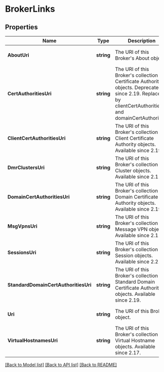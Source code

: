# BrokerLinks

## Properties
Name | Type | Description | Notes
------------ | ------------- | ------------- | -------------
**AboutUri** | **string** | The URI of this Broker&#x27;s About object. | [optional] [default to null]
**CertAuthoritiesUri** | **string** | The URI of this Broker&#x27;s collection of Certificate Authority objects. Deprecated since 2.19. Replaced by clientCertAuthorities and domainCertAuthorities. | [optional] [default to null]
**ClientCertAuthoritiesUri** | **string** | The URI of this Broker&#x27;s collection of Client Certificate Authority objects. Available since 2.19. | [optional] [default to null]
**DmrClustersUri** | **string** | The URI of this Broker&#x27;s collection of Cluster objects. Available since 2.11. | [optional] [default to null]
**DomainCertAuthoritiesUri** | **string** | The URI of this Broker&#x27;s collection of Domain Certificate Authority objects. Available since 2.19. | [optional] [default to null]
**MsgVpnsUri** | **string** | The URI of this Broker&#x27;s collection of Message VPN objects. Available since 2.11. | [optional] [default to null]
**SessionsUri** | **string** | The URI of this Broker&#x27;s collection of Session objects. Available since 2.21. | [optional] [default to null]
**StandardDomainCertAuthoritiesUri** | **string** | The URI of this Broker&#x27;s collection of Standard Domain Certificate Authority objects. Available since 2.19. | [optional] [default to null]
**Uri** | **string** | The URI of this Broker object. | [optional] [default to null]
**VirtualHostnamesUri** | **string** | The URI of this Broker&#x27;s collection of Virtual Hostname objects. Available since 2.17. | [optional] [default to null]

[[Back to Model list]](../README.md#documentation-for-models) [[Back to API list]](../README.md#documentation-for-api-endpoints) [[Back to README]](../README.md)

